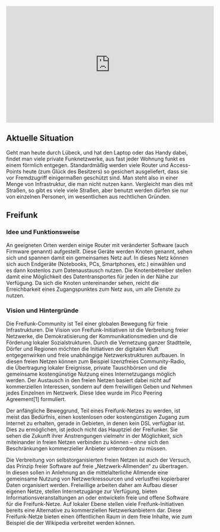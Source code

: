 <iframe width="560" height="315" src="http://www.youtube.com/embed/vNtxTgzgrwo" frameborder="0" allowfullscreen></iframe>

## Aktuelle Situation

Geht man heute durch Lübeck, und hat den Laptop oder das Handy dabei, findet man viele private Funknetzwerke, aus fast jeder Wohnung funkt es einem förmlich entgegen. Standardmäßig werden viele Router und Access-Points heute (zum Glück des Besitzers) so gesichert ausgeliefert, dass sie vor Fremdzugriff einigermaßen geschützt sind. Man steht also in einer Menge von Infrastruktur, die man nicht nutzen kann. Vergleicht man dies mit Straßen, so gibt es viele viele Straßen, aber benutzt werden dürfen sie nur von einzelnen Personen, im wesentlichen aus rechtlichen Gründen.

## Freifunk

### Idee und Funktionsweise
An geeigneten Orten werden einige Router mit veränderter Software (auch Firmware genannt) aufgestellt. Diese Geräte werden Knoten genannt, sehen sich und spannen damit ein gemeinsames Netz auf. In dieses Netz können sich auch Endgeräte (Notebooks, PCs, Smartphones, etc.) einwählen und es dann kostenlos zum Datenaustausch nutzen.
Die Knotenbetreiber stellen damit eine Möglichkeit des Datentransportes für jeden in der Nähe zur Verfügung. Da sich die Knoten untereinander sehen, reicht die Erreichbarkeit eines Zugangspunktes zum Netz aus, um alle Dienste zu nutzen.

### Vision und Hintergründe

Die Freifunk-Community ist Teil einer globalen Bewegung für freie Infrastrukturen. Die Vision von Freifunk-Initiativen ist die Verbreitung freier Netzwerke, die Demokratisierung der Kommunikationsmedien und die Förderung lokaler Sozialstrukturen. Durch die Vernetzung ganzer Stadtteile, Dörfer und Regionen möchten die Initiativen der digitalen Kluft entgegenwirken und freie unabhängige Netzwerkstrukturen aufbauen. In diesen freien Netzen können zum Beispiel lizenzfreies Community-Radio, die Übertragung lokaler Ereignisse, private Tauschbörsen und die gemeinsame kostengünstige Nutzung eines Internetzugangs möglich werden. Der Austausch in den freien Netzen basiert dabei nicht auf kommerziellen Interessen, sondern auf dem freiwilligen Geben und Nehmen jedes Einzelnen im Netzwerk. Diese Idee wurde im Pico Peering Agreement[1] formuliert.

Der anfängliche Beweggrund, Teil eines Freifunk-Netzes zu werden, ist meist das Bedürfnis, einen kostenlosen oder kostengünstigen Zugang zum Internet zu erhalten, gerade in Gebieten, in denen kein DSL verfügbar ist. Dies zu ermöglichen, ist jedoch nicht das Hauptziel der Freifunker. Sie sehen die Zukunft ihrer Anstrengungen vielmehr in der Möglichkeit, sich miteinander in freien Netzen verbinden zu können – ohne sich den Beschränkungen kommerzieller Anbieter unterordnen zu müssen.

Die Verbreitung von selbstorganisierten freien Netzen ist auch der Versuch, das Prinzip freier Software auf freie „Netzwerk-Allmenden“ zu übertragen. In diesen sollen in Anlehnung an die mittelalterliche Allmende eine gemeinsame Nutzung von Netzwerkressourcen und verlustfrei kopierbarer Daten organisiert werden. Freiwillige arbeiten daher am Aufbau dieser eigenen Netze, stellen Internetzugänge zur Verfügung, bieten Informationsveranstaltungen an oder entwickeln freie und offene Software für die Freifunk-Netze. Auf lokaler Ebene stellen viele Freifunk-Initiativen bereits eine Alternative zu kommerziellen Netzwerkanbietern dar. Diese Freifunk-Netze bieten einen öffentlichen Raum in dem freie Inhalte, wie zum Beispiel die der Wikipedia verbreitet werden können.